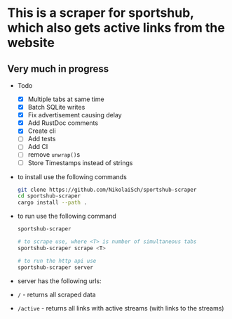 # This is a scraper for sportshub, which also gets active links from the website

## Very much in progress

- Todo

  - [x] Multiple tabs at same time
  - [x] Batch SQLite writes
  - [x] Fix advertisement causing delay
  - [x] Add RustDoc comments
  - [x] Create cli
  - [ ] Add tests
  - [ ] Add CI
  - [ ] remove `unwrap()`s
  - [ ] Store Timestamps instead of strings

- to install use the following commands

  ```bash
  git clone https://github.com/NikolaiSch/sportshub-scraper
  cd sportshub-scraper
  cargo install --path .
  ```

- to run use the following command

  ```bash
  sportshub-scraper

  # to scrape use, where <T> is number of simultaneous tabs
  sportshub-scraper scrape <T>

  # to run the http api use
  sportshub-scraper server
  ```

- server has the following urls:
- `/` - returns all scraped data
- `/active` - returns all links with active streams (with links to the streams)
